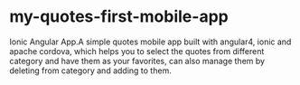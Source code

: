 # my-quotes-first-mobile-app
Ionic Angular App.A simple quotes mobile app built with angular4, ionic and apache cordova, which helps you to select the quotes from different category and have them as your favorites, can also manage them by deleting from category and adding to them.
